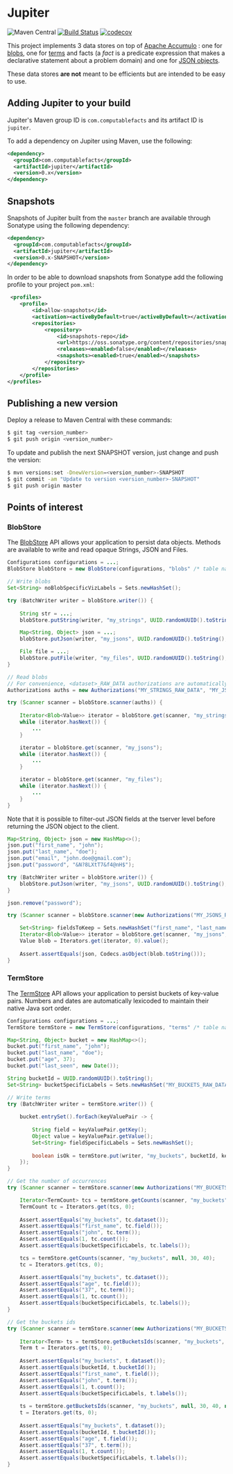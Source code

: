 # Jupiter

![Maven Central](https://img.shields.io/maven-central/v/com.computablefacts/jupiter)
[![Build Status](https://travis-ci.com/computablefacts/jupiter.svg?branch=master)](https://travis-ci.com/computablefacts/jupiter)
[![codecov](https://codecov.io/gh/computablefacts/jupiter/branch/master/graph/badge.svg)](https://codecov.io/gh/computablefacts/jupiter)

This project implements 3 data stores on top of [Apache Accumulo](https://accumulo.apache.org/) : 
one for [blobs](/src/com/computablefacts/jupiter/storage/blobstore), one for [terms](/src/com/computablefacts/jupiter/storage/termstore) 
and facts (a *fact* is a predicate expression that makes a declarative statement 
about a problem domain) and one for [JSON objects](/src/com/computablefacts/jupiter/storage/datastore). 

These data stores **are not** meant to be efficients but are intended to be easy to use.

## Adding Jupiter to your build

Jupiter's Maven group ID is `com.computablefacts` and its artifact ID is `jupiter`.

To add a dependency on Jupiter using Maven, use the following:

```xml
<dependency>
  <groupId>com.computablefacts</groupId>
  <artifactId>jupiter</artifactId>
  <version>0.x</version>
</dependency>
```

## Snapshots 

Snapshots of Jupiter built from the `master` branch are available through Sonatype 
using the following dependency:

```xml
<dependency>
  <groupId>com.computablefacts</groupId>
  <artifactId>jupiter</artifactId>
  <version>0.x-SNAPSHOT</version>
</dependency>
```

In order to be able to download snapshots from Sonatype add the following profile 
to your project `pom.xml`:

```xml
 <profiles>
    <profile>
        <id>allow-snapshots</id>
        <activation><activeByDefault>true</activeByDefault></activation>
        <repositories>
            <repository>
                <id>snapshots-repo</id>
                <url>https://oss.sonatype.org/content/repositories/snapshots</url>
                <releases><enabled>false</enabled></releases>
                <snapshots><enabled>true</enabled></snapshots>
            </repository>
        </repositories>
    </profile>
</profiles>
```

## Publishing a new version

Deploy a release to Maven Central with these commands:

```bash
$ git tag <version_number>
$ git push origin <version_number>
```

To update and publish the next SNAPSHOT version, just change and push the version:

```bash
$ mvn versions:set -DnewVersion=<version_number>-SNAPSHOT
$ git commit -am "Update to version <version_number>-SNAPSHOT"
$ git push origin master
```

## Points of interest

### BlobStore

The [BlobStore](/src/com/computablefacts/jupiter/storage/blobstore) API allows 
your application to persist data objects. Methods are available to write and read
opaque Strings, JSON and Files.

```java
Configurations configurations = ...;
BlobStore blobStore = new BlobStore(configurations, "blobs" /* table name */);

// Write blobs
Set<String> noBlobSpecificVizLabels = Sets.newHashSet();

try (BatchWriter writer = blobStore.writer()) {
    
    String str = ...;
    blobStore.putString(writer, "my_strings", UUID.randomUUID().toString(), noBlobSpecificVizLabels, str);

    Map<String, Object> json = ...;
    blobStore.putJson(writer, "my_jsons", UUID.randomUUID().toString(), noBlobSpecificVizLabels, json);

    File file = ...;
    blobStore.putFile(writer, "my_files", UUID.randomUUID().toString(), noBlobSpecificVizLabels, file);
}

// Read blobs
// For convenience, <dataset>_RAW_DATA authorizations are automatically added to each blob
Authorizations auths = new Authorizations("MY_STRINGS_RAW_DATA", "MY_JSONS_RAW_DATA", "MY_FILES_RAW_DATA");

try (Scanner scanner = blobStore.scanner(auths)) {
    
    Iterator<Blob<Value>> iterator = blobStore.get(scanner, "my_strings");
    while (iterator.hasNext()) {
        ...    
    }

    iterator = blobStore.get(scanner, "my_jsons");
    while (iterator.hasNext()) {
        ...
    }

    iterator = blobStore.get(scanner, "my_files");
    while (iterator.hasNext()) {
        ...
    }
}
```

Note that it is possible to filter-out JSON fields at the tserver level before 
returning the JSON object to the client.

```java
Map<String, Object> json = new HashMap<>();
json.put("first_name", "john");
json.put("last_name", "doe");
json.put("email", "john.doe@gmail.com");
json.put("password", "&N?8LXtT7&f4@nH$");

try (BatchWriter writer = blobStore.writer()) {
    blobStore.putJson(writer, "my_jsons", UUID.randomUUID().toString(), Sets.newHashSet(), json);
}

json.remove("password");

try (Scanner scanner = blobStore.scanner(new Authorizations("MY_JSONS_RAW_DATA"))) {

    Set<String> fieldsToKeep = Sets.newHashSet("first_name", "last_name", "email");
    Iterator<Blob<Value>> iterator = blobStore.get(scanner, "my_jsons", null, fieldsToKeep);
    Value blob = Iterators.get(iterator, 0).value();
    
    Assert.assertEquals(json, Codecs.asObject(blob.toString()));
}
```

### TermStore

The [TermStore](/src/com/computablefacts/jupiter/storage/termstore) API allows
your application to persist buckets of key-value pairs. Numbers and dates are 
automatically lexicoded to maintain their native Java sort order.

```java
Configurations configurations = ...;
TermStore termStore = new TermStore(configurations, "terms" /* table name */);

Map<String, Object> bucket = new HashMap<>();
bucket.put("first_name", "john");
bucket.put("last_name", "doe");
bucket.put("age", 37);
bucket.put("last_seen", new Date());

String bucketId = UUID.randomUUID().toString();
Set<String> bucketSpecificLabels = Sets.newHashSet("MY_BUCKETS_RAW_DATA");

// Write terms
try (BatchWriter writer = termStore.writer()) {
    
    bucket.entrySet().forEach(keyValuePair -> {
        
        String field = keyValuePair.getKey();
        Object value = keyValuePair.getValue();
        Set<String> fieldSpecificLabels = Sets.newHashSet();
        
        boolean isOk = termStore.put(writer, "my_buckets", bucketId, key, value, 1, bucketSpecificLabels, fieldSpecificLabels);
    });
}

// Get the number of occurrences
try (Scanner scanner = termStore.scanner(new Authorizations("MY_BUCKETS_RAW_DATA"))) {

    Iterator<TermCount> tcs = termStore.getCounts(scanner, "my_buckets", null, "joh*");
    TermCount tc = Iterators.get(tcs, 0);
    
    Assert.assertEquals("my_buckets", tc.dataset());
    Assert.assertEquals("first_name", tc.field());
    Assert.assertEquals("john", tc.term());
    Assert.assertEquals(1, tc.count());
    Assert.assertEquals(bucketSpecificLabels, tc.labels());

    tcs = termStore.getCounts(scanner, "my_buckets", null, 30, 40);
    tc = Iterators.get(tcs, 0);

    Assert.assertEquals("my_buckets", tc.dataset());
    Assert.assertEquals("age", tc.field());
    Assert.assertEquals("37", tc.term());
    Assert.assertEquals(1, tc.count());
    Assert.assertEquals(bucketSpecificLabels, tc.labels());
}

// Get the buckets ids
try (Scanner scanner = termStore.scanner(new Authorizations("MY_BUCKETS_RAW_DATA"))) {
    
    Iterator<Term> ts = termStore.getBucketsIds(scanner, "my_buckets", null, "joh*", null, null);
    Term t = Iterators.get(ts, 0);
    
    Assert.assertEquals("my_buckets", t.dataset());
    Assert.assertEquals(bucketId, t.bucketId());
    Assert.assertEquals("first_name", t.field());
    Assert.assertEquals("john", t.term());
    Assert.assertEquals(1, t.count());
    Assert.assertEquals(bucketSpecificLabels, t.labels());
    
    ts = termStore.getBucketsIds(scanner, "my_buckets", null, 30, 40, null, null);
    t = Iterators.get(ts, 0);
    
    Assert.assertEquals("my_buckets", t.dataset());
    Assert.assertEquals(bucketId, t.bucketId());
    Assert.assertEquals("age", t.field());
    Assert.assertEquals("37", t.term());
    Assert.assertEquals(1, t.count());
    Assert.assertEquals(bucketSpecificLabels, t.labels());
}
```